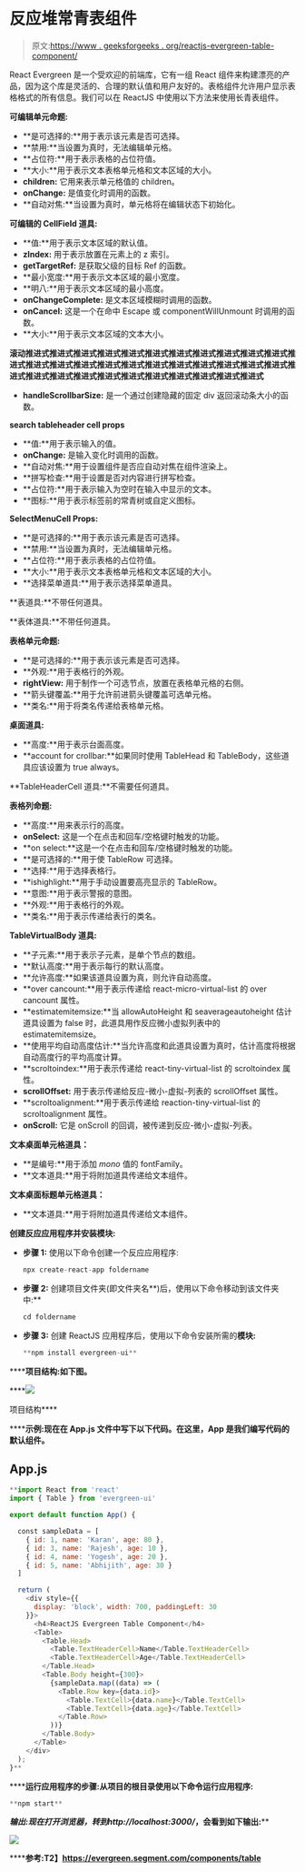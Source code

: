 # 反应堆常青表组件

> 原文:[https://www . geeksforgeeks . org/reactjs-evergreen-table-component/](https://www.geeksforgeeks.org/reactjs-evergreen-table-component/)

React Evergreen 是一个受欢迎的前端库，它有一组 React 组件来构建漂亮的产品，因为这个库是灵活的、合理的默认值和用户友好的。表格组件允许用户显示表格格式的所有信息。我们可以在 ReactJS 中使用以下方法来使用长青表组件。

**可编辑单元命题:**

*   **是可选择的:**用于表示该元素是否可选择。
*   **禁用:**当设置为真时，无法编辑单元格。
*   **占位符:**用于表示表格的占位符值。
*   **大小:**用于表示文本表格单元格和文本区域的大小。
*   **children:** 它用来表示单元格值的 children。
*   **onChange:** 是值变化时调用的函数。
*   **自动对焦:**当设置为真时，单元格将在编辑状态下初始化。

**可编辑的 CellField 道具:**

*   **值:**用于表示文本区域的默认值。
*   **zIndex:** 用于表示放置在元素上的 z 索引。
*   **getTargetRef:** 是获取父级的目标 Ref 的函数。
*   **最小宽度:**用于表示文本区域的最小宽度。
*   **明八:**用于表示文本区域的最小高度。
*   **onChangeComplete:** 是文本区域模糊时调用的函数。
*   **onCancel:** 这是一个在命中 Escape 或 componentWillUnmount 时调用的函数。
*   **大小:**用于表示文本区域的文本大小。

**滚动推进式推进式推进式推进式推进式推进式推进式推进式推进式推进式推进式推进式推进式推进式推进式推进式推进式推进式推进式推进式推进式推进式推进式推进式推进式推进式推进式推进式推进式推进式推进式推进式推进式推进式**

*   **handleScrollbarSize:** 是一个通过创建隐藏的固定 div 返回滚动条大小的函数。

**search tableheader cell props**

*   **值:**用于表示输入的值。
*   **onChange:** 是输入变化时调用的函数。
*   **自动对焦:**用于设置组件是否应自动对焦在组件渲染上。
*   **拼写检查:**用于设置是否对内容进行拼写检查。
*   **占位符:**用于表示输入为空时在输入中显示的文本。
*   **图标:**用于表示标签前的常青树或自定义图标。

**SelectMenuCell Props:**

*   **是可选择的:**用于表示该元素是否可选择。
*   **禁用:**当设置为真时，无法编辑单元格。
*   **占位符:**用于表示表格的占位符值。
*   **大小:**用于表示文本表格单元格和文本区域的大小。
*   **选择菜单道具:**用于表示选择菜单道具。

**表道具:**不带任何道具。

**表体道具:**不带任何道具。

**表格单元命题:**

*   **是可选择的:**用于表示该元素是否可选择。
*   **外观:**用于表格行的外观。
*   **rightView:** 用于制作一个可选节点，放置在表格单元格的右侧。
*   **箭头键覆盖:**用于允许前进箭头键覆盖可选单元格。
*   **类名:**用于将类名传递给表格单元格。

**桌面道具:**

*   **高度:**用于表示台面高度。
*   **account for crollbar:**如果同时使用 TableHead 和 TableBody，这些道具应该设置为 true always。

**TableHeaderCell 道具:**不需要任何道具。

**表格列命题:**

*   **高度:**用来表示行的高度。
*   **onSelect:** 这是一个在点击和回车/空格键时触发的功能。
*   **on select:**这是一个在点击和回车/空格键时触发的功能。
*   **是可选择的:**用于使 TableRow 可选择。
*   **选择:**用于选择表格行。
*   **ishighlight:**用于手动设置要高亮显示的 TableRow。
*   **意图:**用于表示警报的意图。
*   **外观:**用于表格行的外观。
*   **类名:**用于表示传递给表行的类名。

**TableVirtualBody 道具:**

*   **子元素:**用于表示子元素，是单个节点的数组。
*   **默认高度:**用于表示每行的默认高度。
*   **允许高度:**如果该道具设置为真，则允许自动高度。
*   **over cancount:**用于表示传递给 react-micro-virtual-list 的 over cancount 属性。
*   **estimatemitemsize:**当 allowAutoHeight 和 seaverageautoheight 估计道具设置为 false 时，此道具用作反应微小虚拟列表中的 estimatemitemsize。
*   **使用平均自动高度估计:**当允许高度和此道具设置为真时，估计高度将根据自动高度行的平均高度计算。
*   **scroltoindex:**用于表示传递给 react-tiny-virtual-list 的 scroltoindex 属性。
*   **scrollOffset:** 用于表示传递给反应-微小-虚拟-列表的 scrollOffset 属性。
*   **scroltoalignment:**用于表示传递给 reaction-tiny-virtual-list 的 scroltoalignment 属性。
*   **onScroll:** 它是 onScroll 的回调，被传递到反应-微小-虚拟-列表。

**文本桌面单元格道具：**

*   **是编号:**用于添加 *mono* 值的 fontFamily。
*   **文本道具:**用于将附加道具传递给文本组件。

**文本桌面标题单元格道具：**

*   **文本道具:**用于将附加道具传递给文本组件。

**创建反应应用程序并安装模块:**

*   **步骤 1:** 使用以下命令创建一个反应应用程序:

    ```jsx
    npx create-react-app foldername
    ```

*   **步骤 2:** 创建项目文件夹(即文件夹名**)后，使用以下命令移动到该文件夹中:**

    ```jsx
    cd foldername
    ```

*   **步骤 3:** 创建 ReactJS 应用程序后，使用以下命令安装所需的****模块:****

    ```jsx
    **npm install evergreen-ui**
    ```

******项目结构:**如下图。****

****![](img/f04ae0d8b722a9fff0bd9bd138b29c23.png)

项目结构**** 

******示例:**现在在 **App.js** 文件中写下以下代码。在这里，App 是我们编写代码的默认组件。****

## ****App.js****

```jsx
**import React from 'react'
import { Table } from 'evergreen-ui'

export default function App() {

  const sampleData = [
    { id: 1, name: 'Karan', age: 80 },
    { id: 3, name: 'Rajesh', age: 10 },
    { id: 4, name: 'Yogesh', age: 20 },
    { id: 5, name: 'Abhijith', age: 30 }
  ]

  return (
    <div style={{
      display: 'block', width: 700, paddingLeft: 30
    }}>
      <h4>ReactJS Evergreen Table Component</h4>
      <Table>
        <Table.Head>
          <Table.TextHeaderCell>Name</Table.TextHeaderCell>
          <Table.TextHeaderCell>Age</Table.TextHeaderCell>
        </Table.Head>
        <Table.Body height={300}>
          {sampleData.map((data) => (
            <Table.Row key={data.id}>
              <Table.TextCell>{data.name}</Table.TextCell>
              <Table.TextCell>{data.age}</Table.TextCell>
            </Table.Row>
          ))}
        </Table.Body>
      </Table>
    </div>
  );
}**
```

******运行应用程序的步骤:**从项目的根目录使用以下命令运行应用程序:****

```jsx
**npm start**
```

******输出:**现在打开浏览器，转到***http://localhost:3000/***，会看到如下输出:****

****![](img/51b98804d6674a4465890ea7585e8934.png)****

******参考:**T2】https://evergreen.segment.com/components/table****